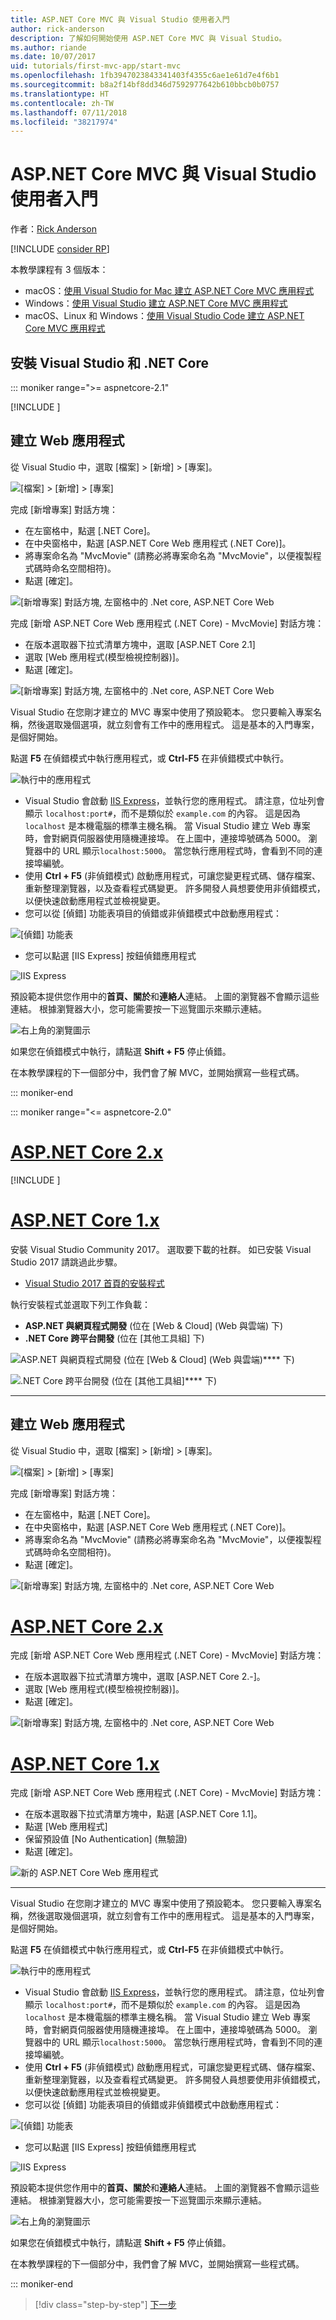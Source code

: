 ```yaml
---
title: ASP.NET Core MVC 與 Visual Studio 使用者入門
author: rick-anderson
description: 了解如何開始使用 ASP.NET Core MVC 與 Visual Studio。
ms.author: riande
ms.date: 10/07/2017
uid: tutorials/first-mvc-app/start-mvc
ms.openlocfilehash: 1fb3947023843341403f4355c6ae1e61d7e4f6b1
ms.sourcegitcommit: b8a2f14bf8dd346d7592977642b610bbcb0b0757
ms.translationtype: HT
ms.contentlocale: zh-TW
ms.lasthandoff: 07/11/2018
ms.locfileid: "38217974"
---
```

# <a name="get-started-with-aspnet-core-mvc-and-visual-studio"></a>ASP.NET Core MVC 與 Visual Studio 使用者入門

作者：[Rick Anderson](https://twitter.com/RickAndMSFT)

[!INCLUDE [consider RP](~/includes/razor.md)]

本教學課程有 3 個版本：

* macOS：[使用 Visual Studio for Mac 建立 ASP.NET Core MVC 應用程式](xref:tutorials/first-mvc-app-mac/start-mvc)
* Windows：[使用 Visual Studio 建立 ASP.NET Core MVC 應用程式](xref:tutorials/first-mvc-app/start-mvc)
* macOS、Linux 和 Windows：[使用 Visual Studio Code 建立 ASP.NET Core MVC 應用程式](xref:tutorials/first-mvc-app-xplat/start-mvc)

## <a name="install-visual-studio-and-net-core"></a>安裝 Visual Studio 和 .NET Core

::: moniker range=">= aspnetcore-2.1"

[!INCLUDE [](~/includes/net-core-prereqs-windows.md) [](~/includes/net-core-prereqs-windows.md)]

## <a name="create-a-web-app"></a>建立 Web 應用程式

從 Visual Studio 中，選取 [檔案] > [新增] > [專案]。

![[檔案] > [新增] > [專案]](start-mvc/_static/alt_new_project.png)

完成 [新增專案] 對話方塊：

* 在左窗格中，點選 [.NET Core]。
* 在中央窗格中，點選 [ASP.NET Core Web 應用程式 (.NET Core)]。
* 將專案命名為 "MvcMovie" (請務必將專案命名為 "MvcMovie"，以便複製程式碼時命名空間相符)。
* 點選 [確定]。

![[新增專案] 對話方塊, 左窗格中的 .Net core, ASP.NET Core Web ](start-mvc/_static/new_project2-21.png)

完成 [新增 ASP.NET Core Web 應用程式 (.NET Core) - MvcMovie] 對話方塊：

* 在版本選取器下拉式清單方塊中，選取 [ASP.NET Core 2.1]
* 選取 [Web 應用程式(模型檢視控制器)]。
* 點選 [確定]。

![[新增專案] 對話方塊, 左窗格中的 .Net core, ASP.NET Core Web ](start-mvc/_static/new_project22-21.png)

Visual Studio 在您剛才建立的 MVC 專案中使用了預設範本。 您只要輸入專案名稱，然後選取幾個選項，就立刻會有工作中的應用程式。 這是基本的入門專案，是個好開始。

點選 **F5** 在偵錯模式中執行應用程式，或 **Ctrl-F5** 在非偵錯模式中執行。
<!-- These images are also used by uid: tutorials/first-mvc-app-xplat/start-mvc -->
![執行中的應用程式](start-mvc/_static/1.png)

* Visual Studio 會啟動 [IIS Express](/iis/extensions/introduction-to-iis-express/iis-express-overview)，並執行您的應用程式。 請注意，位址列會顯示 `localhost:port#`，而不是類似於 `example.com` 的內容。 這是因為 `localhost` 是本機電腦的標準主機名稱。 當 Visual Studio 建立 Web 專案時，會對網頁伺服器使用隨機連接埠。 在上圖中，連接埠號碼為 5000。 瀏覽器中的 URL 顯示`localhost:5000`。 當您執行應用程式時，會看到不同的連接埠編號。
* 使用 **Ctrl + F5** (非偵錯模式) 啟動應用程式，可讓您變更程式碼、儲存檔案、重新整理瀏覽器，以及查看程式碼變更。 許多開發人員想要使用非偵錯模式，以便快速啟動應用程式並檢視變更。
* 您可以從 [偵錯] 功能表項目的偵錯或非偵錯模式中啟動應用程式：

![[偵錯] 功能表](start-mvc/_static/debug_menu.png)

* 您可以點選 [IIS Express] 按鈕偵錯應用程式

![IIS Express](start-mvc/_static/iis_express.png)

預設範本提供您作用中的**首頁、關於**和**連絡人**連結。 上圖的瀏覽器不會顯示這些連結。 根據瀏覽器大小，您可能需要按一下巡覽圖示來顯示連結。

![右上角的瀏覽圖示](start-mvc/_static/2.png)

如果您在偵錯模式中執行，請點選 **Shift + F5** 停止偵錯。

在本教學課程的下一個部分中，我們會了解 MVC，並開始撰寫一些程式碼。

::: moniker-end

::: moniker range="<= aspnetcore-2.0"

# <a name="aspnet-core-2xtabaspnetcore2x"></a>[ASP.NET Core 2.x](#tab/aspnetcore2x/)

[!INCLUDE [](~/includes/net-core-prereqs.md) [](~/includes/net-core-prereqs.md)]

# <a name="aspnet-core-1xtabaspnetcore1x"></a>[ASP.NET Core 1.x](#tab/aspnetcore1x/)

安裝 Visual Studio Community 2017。 選取要下載的社群。 如已安裝 Visual Studio 2017 請跳過此步驟。

* [Visual Studio 2017 首頁的安裝程式](https://www.visualstudio.com/)

執行安裝程式並選取下列工作負載：

* **ASP.NET 與網頁程式開發** (位在 [Web & Cloud] (Web 與雲端) 下)
* **.NET Core 跨平台開發** (位在 [其他工具組] 下)

![**ASP.NET 與網頁程式開發** (位在 [Web & Cloud] (Web 與雲端)**** 下)](start-mvc/_static/web_workload.png)

![**.NET Core 跨平台開發** (位在 [其他工具組]**** 下)](start-mvc/_static/x_plat_wl.png)

---

## <a name="create-a-web-app"></a>建立 Web 應用程式

從 Visual Studio 中，選取 [檔案] > [新增] > [專案]。

![[檔案] > [新增] > [專案]](start-mvc/_static/alt_new_project.png)

完成 [新增專案] 對話方塊：

* 在左窗格中，點選 [.NET Core]。
* 在中央窗格中，點選 [ASP.NET Core Web 應用程式 (.NET Core)]。
* 將專案命名為 "MvcMovie" (請務必將專案命名為 "MvcMovie"，以便複製程式碼時命名空間相符)。
* 點選 [確定]。

![[新增專案] 對話方塊, 左窗格中的 .Net core, ASP.NET Core Web ](start-mvc/_static/new_project2.png)

# <a name="aspnet-core-2xtabaspnetcore2x"></a>[ASP.NET Core 2.x](#tab/aspnetcore2x)

完成 [新增 ASP.NET Core Web 應用程式 (.NET Core) - MvcMovie] 對話方塊：

* 在版本選取器下拉式清單方塊中，選取 [ASP.NET Core 2.-]。
* 選取 [Web 應用程式(模型檢視控制器)]。
* 點選 [確定]。

![[新增專案] 對話方塊, 左窗格中的 .Net core, ASP.NET Core Web ](start-mvc/_static/new_project22.png)

# <a name="aspnet-core-1xtabaspnetcore1x"></a>[ASP.NET Core 1.x](#tab/aspnetcore1x)

完成 [新增 ASP.NET Core Web 應用程式 (.NET Core) - MvcMovie] 對話方塊：

* 在版本選取器下拉式清單方塊中，點選 [ASP.NET Core 1.1]。
* 點選 [Web 應用程式]
* 保留預設值 [No Authentication] (無驗證)
* 點選 [確定]。

![新的 ASP.NET Core Web 應用程式](start-mvc/_static/p3.png)

---

Visual Studio 在您剛才建立的 MVC 專案中使用了預設範本。 您只要輸入專案名稱，然後選取幾個選項，就立刻會有工作中的應用程式。 這是基本的入門專案，是個好開始。

點選 **F5** 在偵錯模式中執行應用程式，或 **Ctrl-F5** 在非偵錯模式中執行。
<!-- These images are also used by uid: tutorials/first-mvc-app-xplat/start-mvc -->
![執行中的應用程式](start-mvc/_static/1.png)

* Visual Studio 會啟動 [IIS Express](/iis/extensions/introduction-to-iis-express/iis-express-overview)，並執行您的應用程式。 請注意，位址列會顯示 `localhost:port#`，而不是類似於 `example.com` 的內容。 這是因為 `localhost` 是本機電腦的標準主機名稱。 當 Visual Studio 建立 Web 專案時，會對網頁伺服器使用隨機連接埠。 在上圖中，連接埠號碼為 5000。 瀏覽器中的 URL 顯示`localhost:5000`。 當您執行應用程式時，會看到不同的連接埠編號。
* 使用 **Ctrl + F5** (非偵錯模式) 啟動應用程式，可讓您變更程式碼、儲存檔案、重新整理瀏覽器，以及查看程式碼變更。 許多開發人員想要使用非偵錯模式，以便快速啟動應用程式並檢視變更。
* 您可以從 [偵錯] 功能表項目的偵錯或非偵錯模式中啟動應用程式：

![[偵錯] 功能表](start-mvc/_static/debug_menu.png)

* 您可以點選 [IIS Express] 按鈕偵錯應用程式

![IIS Express](start-mvc/_static/iis_express.png)

預設範本提供您作用中的**首頁、關於**和**連絡人**連結。 上圖的瀏覽器不會顯示這些連結。 根據瀏覽器大小，您可能需要按一下巡覽圖示來顯示連結。

![右上角的瀏覽圖示](start-mvc/_static/2.png)

如果您在偵錯模式中執行，請點選 **Shift + F5** 停止偵錯。

在本教學課程的下一個部分中，我們會了解 MVC，並開始撰寫一些程式碼。

::: moniker-end
> [!div class="step-by-step"]
> [下一步](adding-controller.md)  
